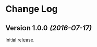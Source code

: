 Change Log
==========



Version 1.0.0 *(2016-07-17)*
----------------------------

Initial release.
